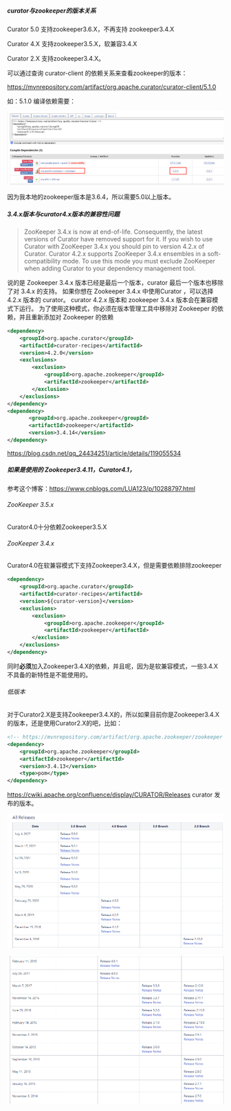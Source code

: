 ##### curator与zookeeper的版本关系

Curator 5.0 支持zookeeper3.6.X，不再支持 zookeeper3.4.X

Curator 4.X 支持zookeeper3.5.X，软兼容3.4.X

Curator 2.X 支持zookeeper3.4.X。

可以通过查询 curator-client 的依赖关系来查看zookeeper的版本：

https://mvnrepository.com/artifact/org.apache.curator/curator-client/5.1.0

如：5.1.0 编译依赖需要：

![image-20230530094802656](media/images/image-20230530094802656.png)

因为我本地的zookeeper版本是3.6.4，所以需要5.0以上版本。



##### 3.4.x版本与curator4.x版本的兼容性问题

> ZooKeeper 3.4.x is now at end-of-life. Consequently, the latest versions of Curator have removed support for it. If you wish to use Curator with ZooKeeper 3.4.x you should pin to version 4.2.x of Curator. Curator 4.2.x supports ZooKeeper 3.4.x ensembles in a soft-compatibility mode. To use this mode you must exclude ZooKeeper when adding Curator to your dependency management tool.

说的是 Zookeeper 3.4.x 版本已经是最后一个版本，curator 最后一个版本也移除了对 3.4.x 的支持。 如果你想在 Zookeeper 3.4.x 中使用Curator ，可以选择 4.2.x 版本的 curator。 curator 4.2.x 版本和 zookeeper 3.4.x 版本会在兼容模式下运行。 为了使用这种模式，你必须在版本管理工具中移除对 Zookeeper 的依赖，并且重新添加对 Zookeeper 的依赖

```xml
<dependency>
    <groupId>org.apache.curator</groupId>
    <artifactId>curator-recipes</artifactId>
    <version>4.2.0</version>
    <exclusions>
        <exclusion>
            <groupId>org.apache.zookeeper</groupId>
            <artifactId>zookeeper</artifactId>
        </exclusion>
    </exclusions>
</dependency>
<dependency>
       <groupId>org.apache.zookeeper</groupId>
       <artifactId>zookeeper</artifactId>
       <version>3.4.14</version>
</dependency>
```

https://blog.csdn.net/qq_24434251/article/details/119055534 

##### 如果是使用的 **Zookeeper3.4.11，Curator4.1**，

参考这个博客：https://www.cnblogs.com/LUA123/p/10288797.html

###### ZooKeeper 3.5.x

Curator4.0十分依赖Zookeeper3.5.X

###### ZooKeeper 3.4.x

Curator4.0在软兼容模式下支持Zookeeper3.4.X，但是需要依赖排除zookeeper

```xml
<dependency>
    <groupId>org.apache.curator</groupId>
    <artifactId>curator-recipes</artifactId>
    <version>${curator-version}</version>
    <exclusions>
        <exclusion>
            <groupId>org.apache.zookeeper</groupId>
            <artifactId>zookeeper</artifactId>
        </exclusion>
    </exclusions>
</dependency>
```

同时**必须**加入Zookeeper3.4.X的依赖，并且呢，因为是软兼容模式，一些3.4.X不具备的新特性是不能使用的。

###### 低版本

对于Curator2.X是支持Zookeeper3.4.X的，所以如果目前你是Zookeeper3.4.X的版本，还是使用Curator2.X的吧，比如：

```xml
<!-- https://mvnrepository.com/artifact/org.apache.zookeeper/zookeeper -->
<dependency>
    <groupId>org.apache.zookeeper</groupId>
    <artifactId>zookeeper</artifactId>
    <version>3.4.13</version>
    <type>pom</type>
</dependency>
```

https://cwiki.apache.org/confluence/display/CURATOR/Releases curator 发布的版本。

![image-20230530095948379](media/images/image-20230530095948379.png)

![image-20230530100002507](media/images/image-20230530100002507.png)